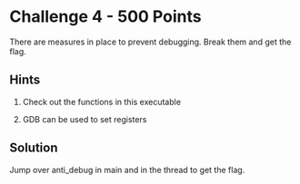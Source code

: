 Challenge 4 - 500 Points
========================
There are measures in place to prevent debugging. Break them and get the flag.

Hints
-----
1. Check out the functions in this executable

2. GDB can be used to set registers

Solution
--------
Jump over anti_debug in main and in the thread to get the flag.
